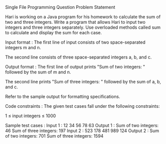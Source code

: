 Single File Programming Question
Problem Statement



Hari is working on a Java program for his homework to calculate the sum of two and three integers. Write a program that allows Hari to input two integers and three integers separately. Use overloaded methods called sum to calculate and display the sum for each case.

Input format :
The first line of input consists of two space-separated integers m and n.

The second line consists of three space-separated integers a, b, and c.

Output format :
The first line of output prints "Sum of two integers: " followed by the sum of m and n.

The second line prints "Sum of three integers: " followed by the sum of a, b, and c.



Refer to the sample output for formatting specifications.

Code constraints :
The given test cases fall under the following constraints:

1 ≤ input integers ≤ 1000

Sample test cases :
Input 1 :
12 34 
56 78 63
Output 1 :
Sum of two integers: 46
Sum of three integers: 197
Input 2 :
523 178 
481 989 124
Output 2 :
Sum of two integers: 701
Sum of three integers: 1594